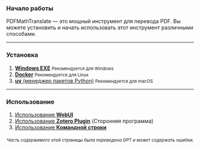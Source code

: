 ### Начало работы

PDFMathTranslate — это мощный инструмент для перевода PDF. Вы можете установить и начать использовать этот инструмент различными способами.

---

### Установка

1. [**Windows EXE**](./INSTALLATION_winexe.md) <small>Рекомендуется для Windows</small>
2. [**Docker**](./INSTALLATION_docker.md) <small>Рекомендуется для Linux</small>
3. [**uv** (менеджер пакетов Python)](./INSTALLATION_uv.md) <small>Рекомендуется для macOS</small>

---

### Использование

1. [Использование **WebUI**](./USAGE_webui.md)
2. [Использование **Zotero Plugin**](https://github.com/guaguastandup/zotero-pdf2zh) (Сторонняя программа)
3. [Использование **Командной строки**](./USAGE_commandline.md)

<div align="right"> 
<h6><small>Часть содержимого этой страницы была переведена GPT и может содержать ошибки.</small></h6>